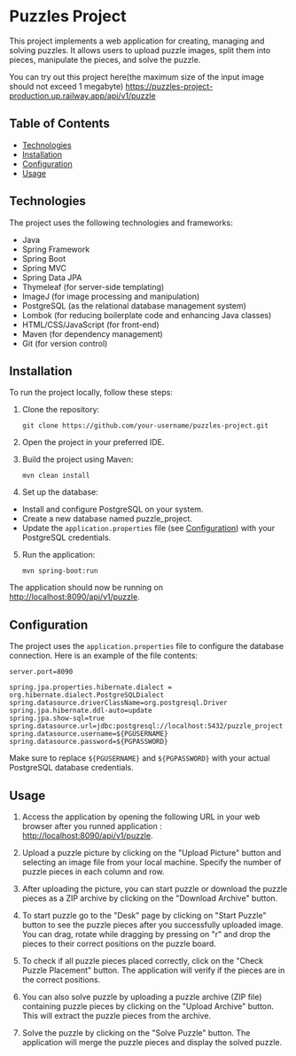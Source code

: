 # Puzzles Project

This project implements a web application for creating, managing and solving puzzles. It allows users to upload puzzle images, split them into pieces, manipulate the pieces, and solve the puzzle.

You can try out this project here(the maximum size of the input image should not exceed 1 megabyte)
https://puzzles-project-production.up.railway.app/api/v1/puzzle

## Table of Contents

- [Technologies](#technologies)
- [Installation](#installation)
- [Configuration](#configuration)
- [Usage](#usage)

## Technologies

The project uses the following technologies and frameworks:

- Java
- Spring Framework
- Spring Boot
- Spring MVC
- Spring Data JPA
- Thymeleaf (for server-side templating)
- ImageJ (for image processing and manipulation)
- PostgreSQL (as the relational database management system)
- Lombok (for reducing boilerplate code and enhancing Java classes)
- HTML/CSS/JavaScript (for front-end)
- Maven (for dependency management)
- Git (for version control)

## Installation

To run the project locally, follow these steps:

1. Clone the repository:

   ```
   git clone https://github.com/your-username/puzzles-project.git
   ```

2. Open the project in your preferred IDE.

3. Build the project using Maven:

    ```
    mvn clean install
    ```
4. Set up the database:

* Install and configure PostgreSQL on your system.
* Create a new database named puzzle_project.
* Update the `application.properties` file (see [Configuration](#configuration)) with your PostgreSQL credentials.

5. Run the application:

    ```
    mvn spring-boot:run
    ```

The application should now be running on [http://localhost:8090/api/v1/puzzle](http://localhost:8090/api/v1/puzzle).

## Configuration
The project uses the `application.properties` file to configure the database connection. Here is an example of the file contents:


    server.port=8090

    spring.jpa.properties.hibernate.dialect = org.hibernate.dialect.PostgreSQLDialect
    spring.datasource.driverClassName=org.postgresql.Driver
    spring.jpa.hibernate.ddl-auto=update
    spring.jpa.show-sql=true
    spring.datasource.url=jdbc:postgresql://localhost:5432/puzzle_project
    spring.datasource.username=${PGUSERNAME}
    spring.datasource.password=${PGPASSWORD}

Make sure to replace `${PGUSERNAME}` and `${PGPASSWORD}` with your actual PostgreSQL database credentials.

## Usage
1. Access the application by opening the following URL in your web browser after you runned application : [http://localhost:8090/api/v1/puzzle](http://localhost:8090/api/v1/puzzle).

2. Upload a puzzle picture by clicking on the "Upload Picture" button and selecting an image file from your local machine. Specify the number of puzzle pieces in each column and row.

3. After uploading the picture, you can start puzzle or download the puzzle pieces as a ZIP archive by clicking on the "Download Archive" button.

4. To start puzzle go to the "Desk" page by clicking on "Start Puzzle" button to see the puzzle pieces after you successfully uploaded image. You can drag, rotate while dragging by pressing on "r" and drop the pieces to their correct positions on the puzzle board.

5. To check if all puzzle pieces placed correctly, click on the "Check Puzzle Placement" button. The application will verify if the pieces are in the correct positions.

6. You can also solve puzzle by uploading a puzzle archive (ZIP file) containing puzzle pieces by clicking on the "Upload Archive" button. This will extract the puzzle pieces from the archive.

7. Solve the puzzle by clicking on the "Solve Puzzle" button. The application will merge the puzzle pieces and display the solved puzzle.

